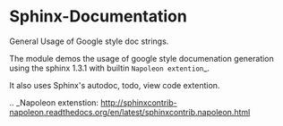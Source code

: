 # Sphinx-Documentation
General Usage of Google style doc strings.  

The module demos the usage of google style documenation generation using
the sphinx 1.3.1 with builtin `Napoleon extention`_.

It also uses Sphinx's autodoc, todo, view code extention.

.. _Napoleon extenstion:
   http://sphinxcontrib-napoleon.readthedocs.org/en/latest/sphinxcontrib.napoleon.html

